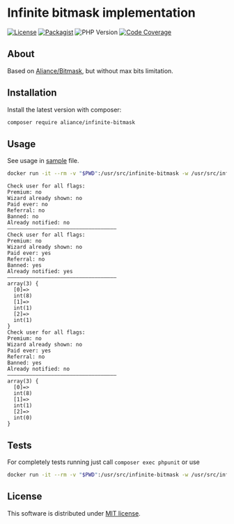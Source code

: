 Infinite bitmask implementation
===

[![License](https://img.shields.io/badge/License-MIT-blue.svg)](https://opensource.org/licenses/MIT)
[![Packagist](https://img.shields.io/packagist/v/aliance/infinite-bitmask.svg)](https://packagist.org/packages/aliance/infinite-bitmask)
![PHP Version](https://img.shields.io/badge/PHP-7.4-green.svg)
[![Code Coverage](https://scrutinizer-ci.com/g/Aliance/InfiniteBitmask/badges/coverage.png?b=master)](https://scrutinizer-ci.com/g/Aliance/InfiniteBitmask/?branch=master)

About
---

Based on [Aliance/Bitmask](https://github.com/Aliance/Bitmask), but without max bits limitation.

Installation
---

Install the latest version with composer:

```bash
composer require aliance/infinite-bitmask
```

Usage
---

See usage in [sample](./example/example.php) file.

```bash
docker run -it --rm -v "$PWD":/usr/src/infinite-bitmask -w /usr/src/infinite-bitmask php:7.4-cli php example/example.php 
``` 
``` 
Check user for all flags:
Premium: no
Wizard already shown: no
Paid ever: no
Referral: no
Banned: no
Already notified: no
–––––––––––––––––––––––––––––––––––
Check user for all flags:
Premium: no
Wizard already shown: no
Paid ever: yes
Referral: no
Banned: yes
Already notified: yes
–––––––––––––––––––––––––––––––––––
array(3) {
  [0]=>
  int(8)
  [1]=>
  int(1)
  [2]=>
  int(1)
}
Check user for all flags:
Premium: no
Wizard already shown: no
Paid ever: yes
Referral: no
Banned: yes
Already notified: no
–––––––––––––––––––––––––––––––––––
array(3) {
  [0]=>
  int(8)
  [1]=>
  int(1)
  [2]=>
  int(0)
}
```

Tests
---

For completely tests running just call `composer exec phpunit` or use
```bash
docker run -it --rm -v "$PWD":/usr/src/infinite-bitmask -w /usr/src/infinite-bitmask php:7.4-cli php ./vendor/bin/phpunit
```

License
---

This software is distributed under [MIT license](LICENSE).
